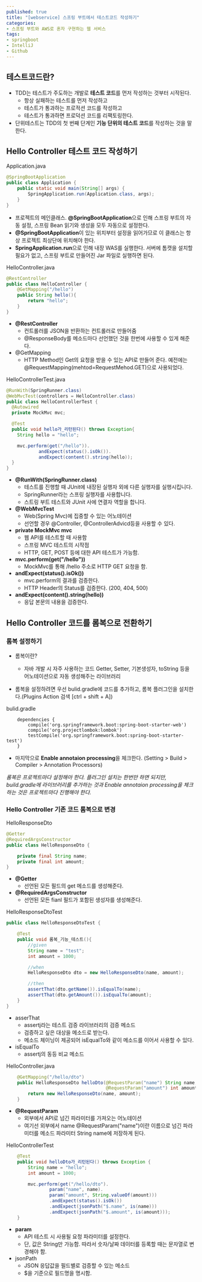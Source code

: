 ```yaml
---
published: true
title: "[webservice] 스프링 부트에서 테스트코드 작성하기"
categories: 
- 스프링 부트와 AWS로 혼자 구현하는 웹 서비스
tags:
- springboot
- IntelliJ
- Github
---
```


## 테스트코드란?
* TDD는 테스트가 주도하는 개발로 **테스트 코드**를 먼저 작성하는 것부터 시작된다.
  * 항상 실패하는 테스트를 먼저 작성하고
  * 테스트가 통과하는 프로적션 코드를 작성하고
  * 테스트가 통과하면 프로덕션 코드를 리팩토링한다.
* 단위테스트는 TDD의 첫 번째 단계인 **기능 단위의 테스트 코드**를 작성하는 것을 말한다.

## Hello Controller 테스트 코드 작성하기
Application.java
```java
@SpringBootApplication
public class Application {
    public static void main(String[] args) {
        SpringApplication.run(Application.class, args);
    }
}
```
* 프로젝트의 메인클래스. **@SpringBootApplication**으로 인해 스프링 부트의 자동 설정, 스프링 Bean 읽기와
생성을 모두 자동으로 설정한다.
* **@SpringBootApplication**이 있는 위치부터 설정을 읽어가므로 이 클래스는 항상 프로젝트 최상단에
위치해야 한다.
* **SpringApplication.run**으로 인해 내장 WAS를 실행한다. 서버에 톰캣을 설치할 필요가 없고, 스프링 부트로 만들어진 Jar 파일로
실행하면 된다.

HelloController.java
```java
@RestController
public class HelloController {
    @GetMapping("/hello")
    public String hello(){
        return "hello";
    }
}
```
* **@RestController**
  * 컨트롤러를 JSON을 반환하는 컨트롤러로 만들어줌
  * @ResponseBody를 메소드마다 선언했던 것을 한번에 사용할 수 있게 해준다.
* @GetMapping
  * HTTP Method인 Get의 요청을 받을 수 있는 API로 만들어 준다. 예전에는 @RequestMapping(mehtod=RequestMehod.GET)으로
사용되었다.

HelloControllerTest.java
```java
@RunWith(SpringRunner.class)
@WebMvcTest(controllers = HelloController.class)
public class HelloControllerTest {
  @Autowired
  private MockMvc mvc;

  @Test
  public void hello가_리턴된다() throws Exception{
    String hello = "hello";

    mvc.perform(get("/hello")).
            andExpect(status().isOk()).
            andExpect(content().string(hello));
  }
}
```
* **@RunWith(SpringRunner.class)**
  * 테스트를 진행할 때 JUnit에 내장된 실행자 외에 다른 실행자를 실행시킵니다.
  * SpringRunner라는 스프링 실행자를 사용합니다.
  * 스트링 부트 테스트와 JUnit 사에 연결자 역할을 합니다.
* **@WebMvcTest**
  * Web(Spring Mvc)에 집중할 수 있는 어노테이션
  * 선언할 경우 @Controller, @ControllerAdvicd등을 사용할 수 있다.
* **private MockMvc mvc**
  * 웹 API를 테스트할 때 사용함
  * 스프링 MVC 테스트의 시작점
  * HTTP, GET, POST 등에 대한 API 테스트가 가능함.
* **mvc.perform(get("/hello"))**
  * MockMvc를 통해 /hello 주소로 HTTP GET 요청을 함.
* **andExpect(status().isOk())**
  * mvc.perform의 결과를 검증한다.
  * HTTP Header의 Status를 검증한다. (200, 404, 500)
* **andExpect(content().string(hello))**
  * 응답 본문의 내용을 검증한다.

## Hello Controller 코드를 롬복으로 전환하기
### 롬복 설정하기
* 롬복이란?
  * 자바 개발 시 자주 사용하는 코드 Getter, Setter, 기본생성자, toString 등을 어노테이션으로 자동 생성해주는
라이브러리

* 롬복을 설정하려면 우선 bulid.gradle에 코드를 추가하고, 롬복 플러그인을 설치한다.(Plugins Action 검색 [ctrl + shift + A])

bulid.gradle
```
    dependencies {
        compile('org.springframework.boot:spring-boot-starter-web')
        compile('org.projectlombok:lombok')
        testCompile('org.springframework.boot:spring-boot-starter-test')
    }
```

* 마지막으로 **Enable annotaion processing**을 체크한다. (Setting > Build > Compiler > Annotation Processors)

_롬복은 프로젝트마다 설정해아 한다. 플러그인 설치는 한번만 하면 되지만, build.gradle에 라이브러리를 추가하는 것과 
Enable annotaion processing을 체크하는 것은 프로젝트마다 진행해야 한다._

### Hello Controller 기존 코드 롬복으로 변경
HelloResponseDto
```java
@Getter
@RequiredArgsConstructor
public class HelloResponseDto {

    private final String name;
    private final int amount;
}
```
* **@Getter**
  * 선언된 모든 필드의 get 메소드를 생성해준다.
* **@RequiredArgsConstructor**
  * 선언된 모든 fianl 필드가 포함된 생성자를 생성해준다.

HelloResponseDtoTest
```java
public class HelloResponseDtoTest {

    @Test
    public void 롬복_기능_테스트(){
        //given
        String name = "test";
        int amount = 1000;

        //when
        HelloResponseDto dto = new HelloResponseDto(name, amount);

        //then
        assertThat(dto.getName()).isEqualTo(name);
        assertThat(dto.getAmount()).isEqualTo(amount);
    }
}
```
* asserThat
  * assertj라는 테스트 검증 라이브러리의 검증 메소드
  * 검증하고 싶은 대상을 메소드로 받는다.
  * 메소드 체이닝이 제공되어 isEqualTo와 같이 메소드를 이어서 사용할 수 있다.
* isEqualTo
  * assertj의 동등 비교 메소드

HelloController.java
```java
    @GetMapping("/hello/dto")
    public HelloResponseDto helloDto(@RequestParam("name") String name,
                                     @RequestParam("amount") int amount){
        return new HelloResponseDto(name, amount);
    }
```
* **@RequestParam**
  * 외부에서 API로 넘긴 파라미터를 가져오는 어노테이션
  * 여기선 외부에서 name @RequestParam("name")이란 이름으로 넘긴 파라미터를 메소드 파라미터 String name에
저장하게 된다.

HelloControllerTest
```java
    @Test
    public void helloDto가_리턴된다() throws Exception {
        String name = "hello";
        int amount = 1000;

        mvc.perform(get("/hello/dto").
                param("name", name).
                param("amount", String.valueOf(amount)))
                .andExpect(status().isOk())
                .andExpect(jsonPath("$.name", is(name)))
                .andExpect(jsonPath("$.amount", is(amount)));
    }
```
* **param**
  * API 테스트 시 사용될 요청 파라미터를 설정한다.
  * 단, 값은 String만 가능함. 따라서 숫자/날짜 데이터를 등록할 때는 문자열로 변경해야 함.
* jsonPath
  * JSON 응답값을 필드별로 검증할 수 있는 메소드
  * $을 기준으로 필드명을 명시함.